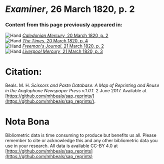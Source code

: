 # *Examiner*, 26 March 1820, p. 2  
  
### Content from this page previously appeared in:  
![Hand](http://scissorsandpaste.net/wp-content/uploads/2017/06/smallhandpointer.png) [*Caledonian Mercury*, 20 March 1820, p. 2](https://mhbeals.github.io/sap_html/Caledonian-Mercury/Caledonian-Mercury-20-March-1820-p-2)  
![Hand](http://scissorsandpaste.net/wp-content/uploads/2017/06/smallhandpointer.png) [*The Times*, 20 March 1820, p. 4](https://mhbeals.github.io/sap_html/The-Times/The-Times-20-March-1820-p-4)  
![Hand](http://scissorsandpaste.net/wp-content/uploads/2017/06/smallhandpointer.png) [*Freeman's Journal*, 21 March 1820, p. 2](https://mhbeals.github.io/sap_html/Freeman's-Journal/Freeman's-Journal-21-March-1820-p-2)  
![Hand](http://scissorsandpaste.net/wp-content/uploads/2017/06/smallhandpointer.png) [*Liverpool Mercury*, 21 March 1820, p. 3](https://mhbeals.github.io/sap_html/Liverpool-Mercury/Liverpool-Mercury-21-March-1820-p-3)  


# Citation: 

Beals. M. H. *Scissors and Paste Database: A Map of Reprinting and Reuse in the Anglophone Newspaper Press v.1.0.1.* 2 June 2017. Available at [https://github.com/mhbeals/sap_reprints/](https://github.com/mhbeals/sap_reprints/). 

# Nota Bona

Bibliometric data is time consuming to produce but benefits us all. Please remember to cite or acknowledge this and any other bibliometric data you use in your research. All data is available CC-BY 4.0 at [https://github.com/mhbeals/sap_reprints](https://github.com/mhbeals/sap_reprints)